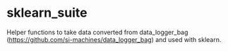 # sklearn_suite

Helper functions to take data converted from data_logger_bag (https://github.com/si-machines/data_logger_bag) and used with sklearn.
